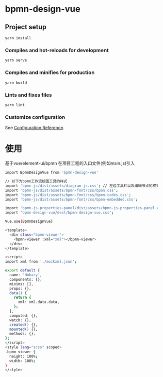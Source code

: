 # bpmn-design-vue

## Project setup
```
yarn install
```

### Compiles and hot-reloads for development
```
yarn serve
```

### Compiles and minifies for production
```
yarn build
```

### Lints and fixes files
```
yarn lint
```

### Customize configuration
See [Configuration Reference](https://cli.vuejs.org/config/).

# 使用

基于vue/element-ui/bpmn
在项目工程的入口文件(例如main.js)引入
```bash
import BpmnDesignVue from 'bpmn-design-vue'

// 以下为bpmn工作流绘图工具的样式
import 'bpmn-js/dist/assets/diagram-js.css'; // 左边工具栏以及编辑节点的样式
import 'bpmn-js/dist/assets/bpmn-font/css/bpmn.css';
import 'bpmn-js/dist/assets/bpmn-font/css/bpmn-codes.css';
import 'bpmn-js/dist/assets/bpmn-font/css/bpmn-embedded.css';

import 'bpmn-js-properties-panel/dist/assets/bpmn-js-properties-panel.css'; // 右边工具栏样式
import "bpmn-design-vue/dest/bpmn-design-vue.css";

Vue.use(BpmnDesignVue)

```


```bash
<template>
  <div class="bpmn-viewer">
    <bpmn-viewer :xml="xml"></bpmn-viewer>
  </div>
</template>

<script>
import xml from './mockxml.json';

export default {
  name: 'Hubary',
  components: {},
  mixins: [],
  props: {},
  data() {
    return {
      xml: xml.data.data,
    };
  },
  computed: {},
  watch: {},
  created() {},
  mounted() {},
  methods: {},
};
</script>
<style lang="scss" scoped>
.bpmn-viewer {
  height: 100%;
  width: 100%;
}
</style>
```

